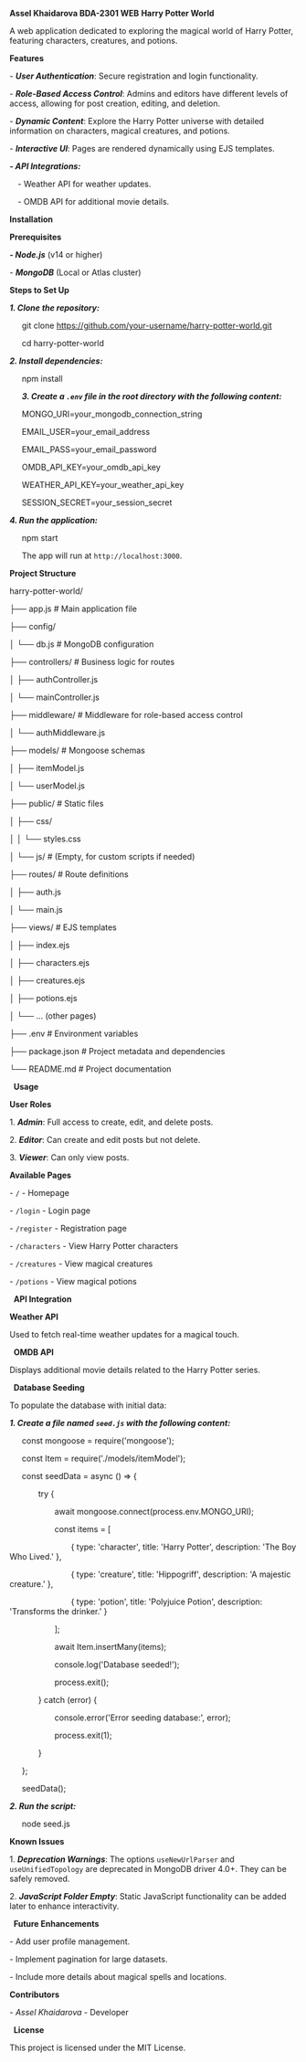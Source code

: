**Assel Khaidarova BDA-2301 WEB**
 **Harry Potter World**

A web application dedicated to exploring the magical world of Harry Potter, featuring characters, creatures, and potions.

**Features**

\- ***User Authentication***: Secure registration and login functionality.

\- ***Role-Based Access Control***: Admins and editors have different levels of access, allowing for post creation, editing, and deletion.

\- ***Dynamic Content***: Explore the Harry Potter universe with detailed information on characters, magical creatures, and potions.

\- ***Interactive UI***: Pages are rendered dynamically using EJS templates.

***- API Integrations:***

`  `- Weather API for weather updates.

`  `- OMDB API for additional movie details.

**Installation**

**Prerequisites**

***- Node.js*** (v14 or higher)

\- ***MongoDB*** (Local or Atlas cluster)

**Steps to Set Up**

***1. Clone the repository:***

`   `git clone https://github.com/your-username/harry-potter-world.git

`   `cd harry-potter-world



***2. Install dependencies:***

`   `npm install

`   `***3. Create a `.env` file in the root directory with the following content:***

`   `MONGO\_URI=your\_mongodb\_connection\_string

`   `EMAIL\_USER=your\_email\_address

`   `EMAIL\_PASS=your\_email\_password

`   `OMDB\_API\_KEY=your\_omdb\_api\_key

`   `WEATHER\_API\_KEY=your\_weather\_api\_key

`   `SESSION\_SECRET=your\_session\_secret

***4. Run the application:***

`   `npm start

`   `The app will run at `http://localhost:3000`.

**Project Structure**

harry-potter-world/

├── app.js             # Main application file

├── config/

│   └── db.js          # MongoDB configuration

├── controllers/       # Business logic for routes

│   ├── authController.js

│   └── mainController.js

├── middleware/        # Middleware for role-based access control

│   └── authMiddleware.js

├── models/            # Mongoose schemas

│   ├── itemModel.js

│   └── userModel.js

├── public/            # Static files

│   ├── css/

│   │   └── styles.css

│   └── js/            # (Empty, for custom scripts if needed)

├── routes/            # Route definitions

│   ├── auth.js

│   └── main.js

├── views/             # EJS templates

│   ├── index.ejs

│   ├── characters.ejs

│   ├── creatures.ejs

│   ├── potions.ejs

│   └── ... (other pages)

├── .env               # Environment variables

├── package.json       # Project metadata and dependencies

└── README.md          # Project documentation


` `**Usage**

**User Roles**

1\. ***Admin***: Full access to create, edit, and delete posts.

2\. ***Editor***: Can create and edit posts but not delete.

3\. ***Viewer***: Can only view posts.

**Available Pages**

\- `/` - Homepage

\- `/login` - Login page

\- `/register` - Registration page

\- `/characters` - View Harry Potter characters

\- `/creatures` - View magical creatures

\- `/potions` - View magical potions

` `**API Integration**

**Weather API**

Used to fetch real-time weather updates for a magical touch.

` `**OMDB API**

Displays additional movie details related to the Harry Potter series.

` `**Database Seeding**

To populate the database with initial data:

***1. Create a file named `seed.js` with the following content:***

`   `const mongoose = require('mongoose');

`   `const Item = require('./models/itemModel');

`   `const seedData = async () => {

`       `try {

`           `await mongoose.connect(process.env.MONGO\_URI);

`           `const items = [

`               `{ type: 'character', title: 'Harry Potter', description: 'The Boy Who Lived.' },

`               `{ type: 'creature', title: 'Hippogriff', description: 'A majestic creature.' },

`               `{ type: 'potion', title: 'Polyjuice Potion', description: 'Transforms the drinker.' }

`           `];

`           `await Item.insertMany(items);

`           `console.log('Database seeded!');

`           `process.exit();

`       `} catch (error) {

`           `console.error('Error seeding database:', error);

`           `process.exit(1);

`       `}

`   `};

`   `seedData();

***2. Run the script:***

`   `node seed.js


**Known Issues**

1\. ***Deprecation Warnings***: The options `useNewUrlParser` and `useUnifiedTopology` are deprecated in MongoDB driver 4.0+. They can be safely removed.

2\. ***JavaScript Folder Empty***: Static JavaScript functionality can be added later to enhance interactivity.

` `**Future Enhancements**

\- Add user profile management.

\- Implement pagination for large datasets.

\- Include more details about magical spells and locations.

**Contributors**

\- *Assel Khaidarova* - Developer

` `**License**

This project is licensed under the MIT License.
